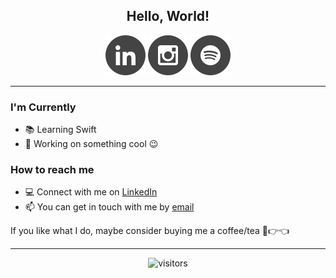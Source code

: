 <div align="center">

## Hello, World! 

[![LinkedIn][linkedinimage]][linkedin] [![Instagram][intagramimage]][instagram] [![Spotify][spotifyimage]][linkedin]

</div>

***
### I'm Currently
- 📚  Learning Swift
- 📱  Working on something cool :wink:
### How to reach me
- 💻  Connect with me on [LinkedIn][linkedin]
- 📫  You can get in touch with me by [email][email]


If you like what I do, maybe consider buying me a coffee/tea 🥺👉👈



***

<div align="center">

![visitors]

</div>

<!-- links to social media -->

[homepage]: https://hamiltonw.me/
[linkedin]: https://www.linkedin.com/in/hamiltonw/
[email]: mailto:hamiltonwanderson@outlook.com
[instagram]: https://www.instagram.com/hamiltonwanderson/
[spotify]: https://open.spotify.com/user/12142164827
[visitors]: https://visitor-badge.glitch.me/badge?page_id=hamiltonwanderson.hamiltonwanderson

<!-- links to social media icons -->

[linkedinimage]: https://raw.githubusercontent.com/pixelstorm/social-svg-icons/8b7f70ec8b280ee6ccde1746865cd4157b43685e/social-1_round-linkedin.svg
[intagramimage]:https://raw.githubusercontent.com/pixelstorm/social-svg-icons/8b7f70ec8b280ee6ccde1746865cd4157b43685e/social-1_round-instagram.svg
[spotifyimage]:https://raw.githubusercontent.com/pixelstorm/social-svg-icons/8b7f70ec8b280ee6ccde1746865cd4157b43685e/social-1_round-spotify.svg